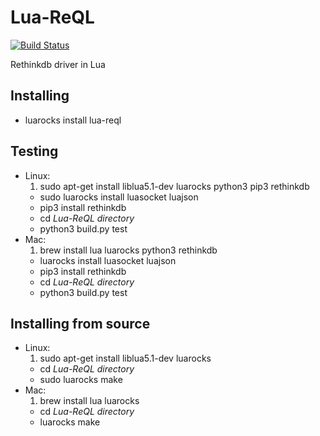 # Lua-ReQL

[![Build Status](https://travis-ci.org/grandquista/Lua-ReQL.svg?branch=master)](https://travis-ci.org/grandquista/Lua-ReQL)

Rethinkdb driver in Lua

## Installing
- luarocks install lua-reql

## Testing
- Linux:
  1. sudo apt-get install liblua5.1-dev luarocks python3 pip3 rethinkdb
  - sudo luarocks install luasocket luajson
  - pip3 install rethinkdb
  - cd *Lua-ReQL directory*
  - python3 build.py test
- Mac:
  1. brew install lua luarocks python3 rethinkdb
  - luarocks install luasocket luajson
  - pip3 install rethinkdb
  - cd *Lua-ReQL directory*
  - python3 build.py test

## Installing from source
- Linux:
  1. sudo apt-get install liblua5.1-dev luarocks
  - cd *Lua-ReQL directory*
  - sudo luarocks make
- Mac:
  1. brew install lua luarocks
  - cd *Lua-ReQL directory*
  - luarocks make
